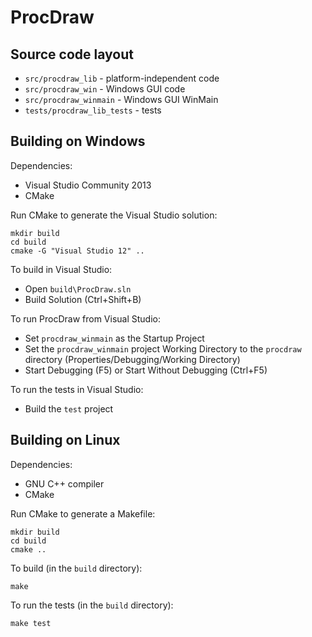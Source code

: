 ProcDraw
========

Source code layout
------------------

- `src/procdraw_lib` - platform-independent code
- `src/procdraw_win` - Windows GUI code
- `src/procdraw_winmain` - Windows GUI WinMain
- `tests/procdraw_lib_tests` - tests

Building on Windows
-------------------

Dependencies:

- Visual Studio Community 2013
- CMake

Run CMake to generate the Visual Studio solution:

```
mkdir build
cd build
cmake -G "Visual Studio 12" ..
```

To build in Visual Studio:

- Open `build\ProcDraw.sln`
- Build Solution (Ctrl+Shift+B)

To run ProcDraw from Visual Studio:

- Set `procdraw_winmain` as the Startup Project
- Set the `procdraw_winmain` project Working Directory to the `procdraw` directory (Properties/Debugging/Working Directory)
- Start Debugging (F5) or Start Without Debugging (Ctrl+F5)

To run the tests in Visual Studio:

- Build the `test` project

Building on Linux
-----------------

Dependencies:

- GNU C++ compiler
- CMake

Run CMake to generate a Makefile:

```
mkdir build
cd build
cmake ..
```

To build (in the `build` directory):

```
make
```

To run the tests (in the `build` directory):

```
make test
```

